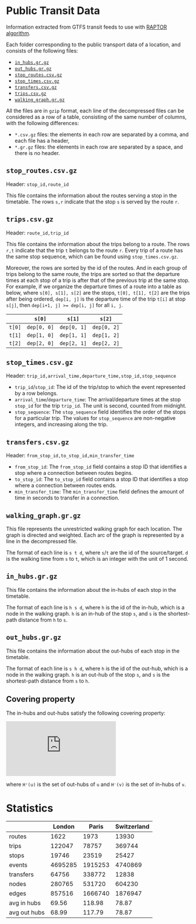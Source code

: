 # Public Transit Data

Information extracted from GTFS transit feeds to use with
[RAPTOR algorithm](https://github.com/ducminh-phan/RAPTOR).

Each folder corresponding to the public transport data of a location, and consists of the following files:

- [`in_hubs.gr.gz`](README.md#in_hubsgrgz)
- [`out_hubs.gr.gz`](README.md#out_hubsgrgz)
- [`stop_routes.csv.gz`](README.md#stop_routescsvgz)
- [`stop_times.csv.gz`](README.md#stop_timescsvgz)
- [`transfers.csv.gz`](README.md#transferscsvgz)
- [`trips.csv.gz`](README.md#tripscsvgz)
- [`walking_graph.gr.gz`](README.md#walking_graphgrgz)

All the files are in `gzip` format, each line of the decompressed files can be considered as a row of a table,
consisting of the same number of columns, with the following differences:

- `*.csv.gz` files: the elements in each row are separated by a comma, and each file has a header,
- `*.gr.gz` files: the elements in each row are separated by a space, and there is no header.

## `stop_routes.csv.gz`

Header: `stop_id,route_id`

This file contains the information about the routes serving a stop in the timetable. The rows `s,r` indicate that
the stop `s` is served by the route `r`.

## `trips.csv.gz`

Header: `route_id,trip_id`

This file contains the information about the trips belong to a route. The rows `r,t` indicate that the trip `t` belongs
to the route `r`. Every trip of a route has the same stop sequence, which can be found using `stop_times.csv.gz`.

Moreover, the rows are sorted by the id of the routes. And in each group of trips belong to the same
route, the trips are sorted so that the departure times at each stop of a trip is after that of the
previous trip at the same stop. For example, if we organize the departure times of a route into a table as below,
where `s[0], s[1], s[2]` are the stops, `t[0], t[1], t[2]` are the trips after being ordered, `dep[i, j]` is the
departure time of the trip `t[i]` at stop `s[j]`, then `dep[i+1, j] >= dep[i, j]` for all `i, j`.

|        | `s[0]`      | `s[1]`      | `s[2]`      |
| ------ | ----------- | ----------- | ----------- |
| `t[0]` | `dep[0, 0]` | `dep[0, 1]` | `dep[0, 2]` |
| `t[1]` | `dep[1, 0]` | `dep[1, 1]` | `dep[1, 2]` |
| `t[2]` | `dep[2, 0]` | `dep[2, 1]` | `dep[2, 2]` |

## `stop_times.csv.gz`

Header: `trip_id,arrival_time,departure_time,stop_id,stop_sequence`

- `trip_id`/`stop_id`: The id of the trip/stop to which the event represented by a row belongs.
- `arrival_time`/`departure_time`: The arrival/departure times at the stop `stop_id` for the trip `trip_id`. The unit
is second, counted from midnight.
- `stop_sequence`: The `stop_sequence` field identifies the order of the stops for a particular trip.
The values for `stop_sequence` are non-negative integers, and increasing along the trip.

## `transfers.csv.gz`

Header: `from_stop_id,to_stop_id,min_transfer_time`

- `from_stop_id`: The `from_stop_id` field contains a stop ID that identifies a stop
where a connection between routes begins.
- `to_stop_id`: The `to_stop_id` field contains a stop ID that identifies a stop
where a connection between routes ends.
- `min_transfer_time`: The `min_transfer_time` field defines the amount of time in seconds to transfer in a connection.

## `walking_graph.gr.gz`

This file represents the unrestricted walking graph for each location. The graph is directed and weighted. Each arc
of the graph is represented by a line in the decompressed file.

The format of each line is `s t d`, where `s`/`t` are the id of the source/target. `d` is the walking time
from `s` to `t`, which is an integer with the unit of 1 second.

## `in_hubs.gr.gz`

This file contains the information about the in-hubs of each stop in the timetable.

The format of each line is `h s d`, where `h` is the id of the in-hub, which is a node in the walking graph. `h` is an
in-hub of the stop `s`, and `s` is the shortest-path distance from `h` to `s`.

## `out_hubs.gr.gz`

This file contains the information about the out-hubs of each stop in the timetable.

The format of each line is `s h d`, where `h` is the id of the out-hub, which is a node in the walking graph. `h` is an
out-hub of the stop `s`, and `s` is the shortest-path distance from `s` to `h`.

## Covering property

The in-hubs and out-hubs satisfy the following covering property:

![](https://latex.codecogs.com/png.latex?%5CLARGE%20d%28u%2Cv%29%3D%5Cmin_%7Bh%7B%5Cin%7DH%5E&plus;%28u%29%7B%5Ccap%7DH%5E-%28v%29%7D%5C%7Bd%28u%2Ch%29&plus;d%28h%2Cv%29%5C%7D)

where `H⁺(u)` is the set of out-hubs of `u` and `H⁻(v)` is the set of in-hubs of `v`.

# Statistics

|              | London  | Paris   | Switzerland |
| ------------ | ------- | ------- | ----------- |
| routes       | 1622    | 1973    | 13930       |
| trips        | 122047  | 78757   | 369744      |
| stops        | 19746   | 23519   | 25427       |
| events       | 4695285 | 1915253 | 4740869     |
| transfers    | 64756   | 338772  | 12838       |
| nodes        | 280765  | 531720  | 604230      |
| edges        | 857516  | 1666740 | 1876947     |
| avg in hubs  | 69.56   | 118.98  | 78.87       |
| avg out hubs | 68.99   | 117.79  | 78.87       |
